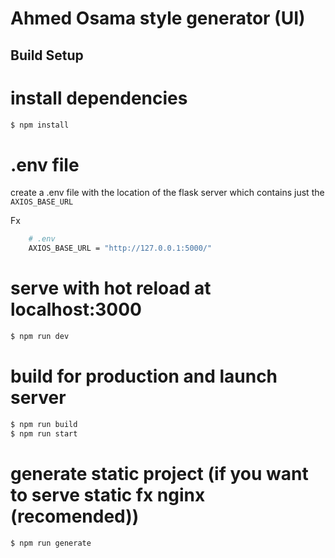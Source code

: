 

# Ahmed Osama style generator (UI)

>

## Build Setup


# install dependencies
```bash
$ npm install
```
# .env file

create a .env file with the location of the flask server which
contains just the `AXIOS_BASE_URL`

Fx
```bash
    # .env
    AXIOS_BASE_URL = "http://127.0.0.1:5000/"
```
# serve with hot reload at localhost:3000
```bash
$ npm run dev
```
# build for production and launch server
```bash
$ npm run build
$ npm run start
```
# generate static project (if you want to serve static fx nginx (recomended))
```bash
$ npm run generate
```
